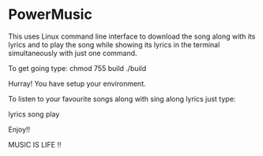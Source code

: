 # PowerMusic
This uses Linux command line interface to download the song along with its lyrics and to play the song while showing its lyrics in the terminal simultaneously with just one command.


To get going type: 
      chmod 755 build
      ./build

Hurray! You have setup your environment. 

To listen to your favourite songs along with sing along lyrics just type:

lyrics song play <song-name>

Enjoy!!

MUSIC IS LIFE !!

